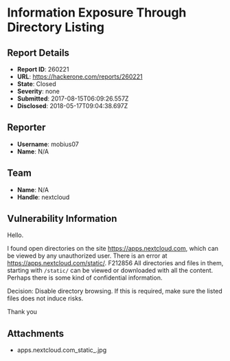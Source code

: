 # Information Exposure Through Directory Listing

## Report Details
- **Report ID**: 260221
- **URL**: https://hackerone.com/reports/260221
- **State**: Closed
- **Severity**: none
- **Submitted**: 2017-08-15T06:09:26.557Z
- **Disclosed**: 2018-05-17T09:04:38.697Z

## Reporter
- **Username**: mobius07
- **Name**: N/A

## Team
- **Name**: N/A
- **Handle**: nextcloud

## Vulnerability Information
Hello.

I found open directories on the site https://apps.nextcloud.com, which can be viewed by any unauthorized user. There is an error at https://apps.nextcloud.com/static/. F212856
All directories and files in them, starting with `/static/` can be viewed or downloaded with all the content. Perhaps there is some kind of confidential information. 

Decision:
Disable directory browsing.  If this is required, make sure the listed files does not induce risks.

Thank you

## Attachments
- apps.nextcloud.com_static_.jpg
